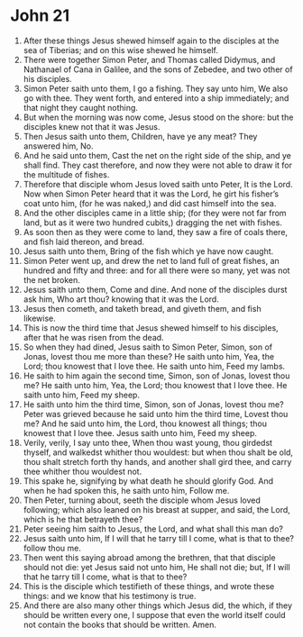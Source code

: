 ﻿# John 21
1. After these things Jesus shewed himself again to the disciples at the sea of Tiberias; and on this wise shewed he himself. 
2. There were together Simon Peter, and Thomas called Didymus, and Nathanael of Cana in Galilee, and the sons of Zebedee, and two other of his disciples. 
3. Simon Peter saith unto them, I go a fishing. They say unto him, We also go with thee. They went forth, and entered into a ship immediately; and that night they caught nothing. 
4. But when the morning was now come, Jesus stood on the shore: but the disciples knew not that it was Jesus. 
5. Then Jesus saith unto them, Children, have ye any meat? They answered him, No. 
6. And he said unto them, Cast the net on the right side of the ship, and ye shall find. They cast therefore, and now they were not able to draw it for the multitude of fishes. 
7. Therefore that disciple whom Jesus loved saith unto Peter, It is the Lord. Now when Simon Peter heard that it was the Lord, he girt his fisher’s coat unto him, (for he was naked,) and did cast himself into the sea. 
8. And the other disciples came in a little ship; (for they were not far from land, but as it were two hundred cubits,) dragging the net with fishes. 
9. As soon then as they were come to land, they saw a fire of coals there, and fish laid thereon, and bread. 
10. Jesus saith unto them, Bring of the fish which ye have now caught. 
11. Simon Peter went up, and drew the net to land full of great fishes, an hundred and fifty and three: and for all there were so many, yet was not the net broken. 
12. Jesus saith unto them, Come and dine. And none of the disciples durst ask him, Who art thou? knowing that it was the Lord. 
13. Jesus then cometh, and taketh bread, and giveth them, and fish likewise. 
14. This is now the third time that Jesus shewed himself to his disciples, after that he was risen from the dead. 
15.  So when they had dined, Jesus saith to Simon Peter, Simon, son of Jonas, lovest thou me more than these? He saith unto him, Yea, the Lord; thou knowest that I love thee. He saith unto him, Feed my lambs. 
16. He saith to him again the second time, Simon, son of Jonas, lovest thou me? He saith unto him, Yea, the Lord; thou knowest that I love thee. He saith unto him, Feed my sheep. 
17. He saith unto him the third time, Simon, son of Jonas, lovest thou me? Peter was grieved because he said unto him the third time, Lovest thou me? And he said unto him, the Lord, thou knowest all things; thou knowest that I love thee. Jesus saith unto him, Feed my sheep. 
18. Verily, verily, I say unto thee, When thou wast young, thou girdedst thyself, and walkedst whither thou wouldest: but when thou shalt be old, thou shalt stretch forth thy hands, and another shall gird thee, and carry thee whither thou wouldest not. 
19. This spake he, signifying by what death he should glorify God. And when he had spoken this, he saith unto him, Follow me. 
20. Then Peter, turning about, seeth the disciple whom Jesus loved following; which also leaned on his breast at supper, and said, the Lord, which is he that betrayeth thee? 
21. Peter seeing him saith to Jesus, the Lord, and what shall this man do? 
22. Jesus saith unto him, If I will that he tarry till I come, what is that to thee? follow thou me. 
23. Then went this saying abroad among the brethren, that that disciple should not die: yet Jesus said not unto him, He shall not die; but, If I will that he tarry till I come, what is that to thee? 
24. This is the disciple which testifieth of these things, and wrote these things: and we know that his testimony is true. 
25. And there are also many other things which Jesus did, the which, if they should be written every one, I suppose that even the world itself could not contain the books that should be written. Amen. 
